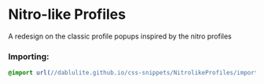 # Nitro-like Profiles
A redesign on the classic profile popups inspired by the nitro profiles

### Importing:
```css
@import url(//dablulite.github.io/css-snippets/NitrolikeProfiles/import.css);
```
